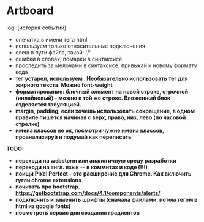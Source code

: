 # Artboard
log:  (история событий)

- опечатка в имени тега html
- используем только относительные подключения
- слеш в пути файла, такой: '/'
- ошибки в словах, помарки в синтаксисе
- проследить за мелочами в синтаксисе, привыкай к новому формату кода
- тег <b> устарел, используем <strong>. Необязательно использовать тег для жирного текста. Можно font-weight
- форматирование: блочный элемент на новой строке, строчной (инлайновый) - можно в той же строке. Вложенный блок отделяется табуляцией.
- margin, padding, если хочешь использовать сокращение, в одном правиле пишется начиная с верх, право, низ, лево (по часовой стрелке)
- имена классов не ок, посмотри чужие имена классов, проанализируй и подумай как переписать

TODO:
- переходи на webstorm или аналогичную среду разработки
- переходи на англ. язык -- в коммитах и коде (!!!)
- поищи Pixel Perfect - это расширение для Chrome. Как включить гугли chrome extensions
- почитать про bootstrap. https://getbootstrap.com/docs/4.1/components/alerts/
- подключить и заменить шрифты (сначала файлами, потом тегом в html из google fonts)
- посмотреть сервис для создания градиентов